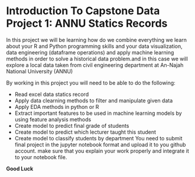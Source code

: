 # Introduction To Capstone Data Project 1: ANNU Statics Records
In this project we will be learning how do we combine everything we learn about your R and Python programming skills and your data visualization, data engineering (dataframe operations) and apply machine learning methods in order to solve a historical data problem.and in this case we will explore a local data taken from civil engineering department at An-Najah National University (ANNU) 

By working in this project you will need to be able to do the following:
* Read excel data statics record 
* Apply data clearning methods to filter and manipulate given data
* Apply EDA methods in python or R
* Extract important features to be used in machine learning models by using feature analysis methods
* Create model to predict final grade of students
* Create model to predict which lecturer taught this student
* Create model to classify students by department
You need to submit final project in the jupyter notebook format and upload it to you github account.
make sure that you explain your work properly and integrate it to your notebook file.

**Good Luck**



